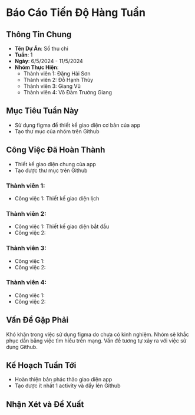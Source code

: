 # Báo Cáo Tiến Độ Hàng Tuần

## Thông Tin Chung
- **Tên Dự Án**:  Sổ thu chi
- **Tuần**: 1
- **Ngày**: 6/5/2024 - 11/5/2024
- **Nhóm Thực Hiện**: 
  - Thành viên 1: Đặng Hải Sơn 
  - Thành viên 2: Đỗ Hạnh Thủy
  - Thành viên 3: Giang Vũ
  - Thành viên 4: Võ Đàm Trường Giang

## Mục Tiêu Tuần Này
- Sử dụng figma để thiết kế giao diện cơ bản của app
- Tạo thư mục của nhóm trên Github

## Công Việc Đã Hoàn Thành
- Thiết kế giao diện chung của app
- Tạo được thư mục trên Github

### Thành viên 1:
- Công việc 1: Thiết kế giao diện lịch

### Thành viên 2:
- Công việc 1: Thiết kế giao diện bắt đầu
- Công việc 2:

### Thành viên 3:
- Công việc 1:
- Công việc 2:

### Thành viên 4:
- Công việc 1:
- Công việc 2:

## Vấn Đề Gặp Phải
Khó khăn trong việc sử dụng figma do chưa có kinh nghiệm. Nhóm sẽ khắc phục dần bằng việc tìm hiểu trên mạng. Vấn đề tương tự xảy ra với việc sử dụng Github.

## Kế Hoạch Tuần Tới
- Hoàn thiện bản phác thảo giao diện app
- Tạo được ít nhất 1 activity và đẩy lên Github

## Nhận Xét và Đề Xuất
